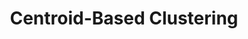 ---
title: "Centroid-Based Clustering"

categories: ['']

tags: ['Centroid', 'Based', 'Clustering']

arabic: ['التجميع من خلال حساب مراكز الثقل', 'التجميع القائم على النقطة الوسطى']

publishers: ['المعالجة اﻵلية للنصوص العربية']

types: "word"

slug: ""
---
